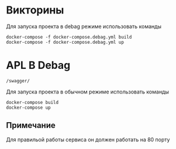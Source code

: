 # Викторины
Для запуска проекта в debag режиме использовать команды

    docker-compose -f docker-compose.debag.yml build
    docker-compose -f docker-compose.debag.yml up

# APL В Debag 
    /swagger/
Для запуска проекта в обычном  режиме использовать команды

    docker-compose build
    docker-compose up

    
## Примечание
 Для правильой работы сервиса он должен работать на 80 порту
